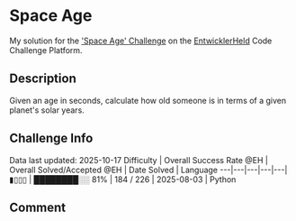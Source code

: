 # Space Age

My solution for the ['Space Age' Challenge](https://platform.entwicklerheld.de/challenge/space-age?technology=Python) on the [EntwicklerHeld](https://platform.entwicklerheld.de/) Code Challenge Platform.

## Description
Given an age in seconds, calculate how old someone is in terms of a given planet's solar years.

## Challenge Info
Data last updated: 2025-10-17
Difficulty | Overall Success Rate @EH | Overall Solved/Accepted @EH | Date Solved | Language
---|---|---|---|---|
▮▯▯▯ | ████████░░ 81% | 184 / 226 | 2025-08-03 | Python

## Comment
